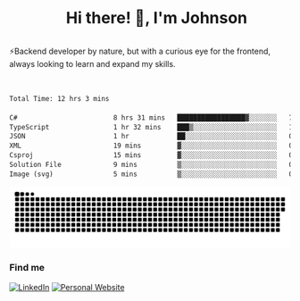 <div id="user-content-toc">
  <ul align="center">
    <summary><h1 style="display: inline-block">Hi there! 👋, I'm Johnson</h1></summary>
  </ul>
</div>

⚡Backend developer by nature, but with a curious eye for the frontend, always looking to learn and expand my skills.

<br>


<!--START_SECTION:waka-->

```txt
Total Time: 12 hrs 3 mins

C#                        8 hrs 31 mins   █████████████████▓░░░░░░░   70.69 %
TypeScript                1 hr 32 mins    ███▒░░░░░░░░░░░░░░░░░░░░░   12.84 %
JSON                      1 hr            ██░░░░░░░░░░░░░░░░░░░░░░░   08.37 %
XML                       19 mins         ▓░░░░░░░░░░░░░░░░░░░░░░░░   02.63 %
Csproj                    15 mins         ▓░░░░░░░░░░░░░░░░░░░░░░░░   02.21 %
Solution File             9 mins          ▒░░░░░░░░░░░░░░░░░░░░░░░░   01.33 %
Image (svg)               5 mins          ▒░░░░░░░░░░░░░░░░░░░░░░░░   00.73 %
```

<!--END_SECTION:waka-->

<picture>
  <source  srcset="https://github.com/joshwambere/joshwambere/blob/output/github-contribution-grid-snake-dark.svg?palette=github-dark">
  <source  srcset="https://github.com/joshwambere/joshwambere/blob/output/github-contribution-grid-snake.svg">
  <img alt="github contribution grid snake animation" src="https://github.com/joshwambere/joshwambere/blob/output/github-contribution-grid-snake.svg">
</picture>

### Find me
<a href="https://www.linkedin.com/in/dusabe-johnson" target="_blank"><img src="https://img.shields.io/badge/LinkedIn-%230077B5.svg?&style=flat&logo=linkedin&logoColor=white" alt="LinkedIn"></a>
‎‎ [![Personal Website](https://img.shields.io/badge/visit-Johnsonis.me-blue)](https://johnsonis.me/)
